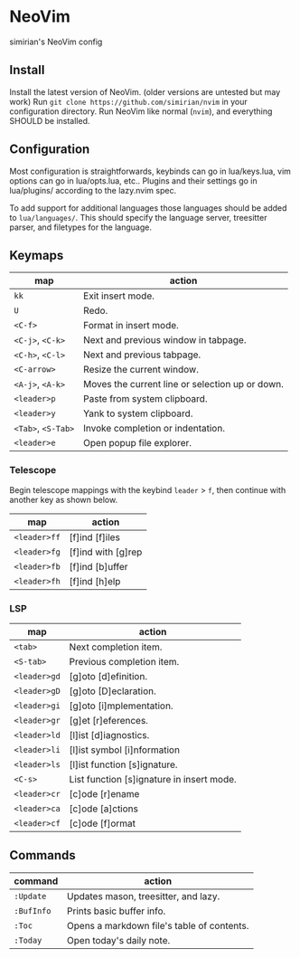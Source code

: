 # NeoVim

simirian's NeoVim config

## Install

Install the latest version of NeoVim. (older versions are untested but may
work) Run `git clone https://github.com/simirian/nvim` in your configuration
directory. Run NeoVim like normal (`nvim`), and everything SHOULD be installed.

## Configuration

Most configuration is straightforwards, keybinds can go in lua/keys.lua, vim
options can go in lua/opts.lua, etc.. Plugins and their settings go in
lua/plugins/ according to the lazy.nvim spec.

To add support for additional languages those languages should be added to
`lua/languages/`. This should specify the language server, treesitter parser,
and filetypes for the language.

## Keymaps

| map                | action                                          |
| ------------------ | ----------------------------------------------- |
| `kk`               | Exit insert mode.                               |
| `U`                | Redo.                                           |
| `<C-f>`            | Format in insert mode.                          |
| `<C-j>`, `<C-k>`   | Next and previous window in tabpage.            |
| `<C-h>`, `<C-l>`   | Next and previous tabpage.                      |
| `<C-arrow>`        | Resize the current window.                      |
| `<A-j>`, `<A-k>`   | Moves the current line or selection up or down. |
| `<leader>p`        | Paste from system clipboard.                    |
| `<leader>y`        | Yank to system clipboard.                       |
| `<Tab>`, `<S-Tab>` | Invoke completion or indentation.               |
| `<leader>e`        | Open popup file explorer.                       |

### Telescope

Begin telescope mappings with the keybind `leader` > `f`, then continue with
another key as shown below.

| map          | action                 |
| ------------ | ---------------------- |
| `<leader>ff` | \[f\]ind \[f\]iles     |
| `<leader>fg` | \[f\]ind with \[g\]rep |
| `<leader>fb` | \[f\]ind \[b\]uffer    |
| `<leader>fh` | \[f\]ind \[h\]elp      |

### LSP

| map          | action                                      |
| ------------ | ------------------------------------------- |
| `<tab>`      | Next completion item.                       |
| `<S-tab>`    | Previous completion item.                   |
| `<leader>gd` | \[g\]oto \[d\]efinition.                    |
| `<leader>gD` | \[g\]oto \[D\]eclaration.                   |
| `<leader>gi` | \[g\]oto \[i\]mplementation.                |
| `<leader>gr` | \[g\]et \[r\]eferences.                     |
| `<leader>ld` | \[l\]ist \[d\]iagnostics.                   |
| `<leader>li` | \[l\]ist symbol \[i\]nformation             |
| `<leader>ls` | \[l\]ist function \[s\]ignature.            |
| `<C-s>`      | List function \[s\]ignature in insert mode. |
| `<leader>cr` | \[c\]ode \[r\]ename                         |
| `<leader>ca` | \[c\]ode \[a\]ctions                        |
| `<leader>cf` | \[c\]ode \[f\]ormat                         |

## Commands

| command     | action                                     |
| ----------- | ------------------------------------------ |
| `:Update`   | Updates mason, treesitter, and lazy.       |
| `:BufInfo`  | Prints basic buffer info.                  |
| `:Toc`      | Opens a markdown file's table of contents. |
| `:Today`    | Open today's daily note.                   |
